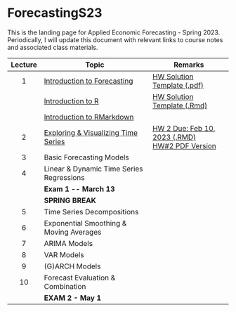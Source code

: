 # ForecastingS23
This is the landing page for Applied Economic Forecasting - Spring 2023. Periodically, I will update this document with relevant links to course notes and associated class materials.

| Lecture | Topic                                	                        |  Remarks                                	                        |
|:-----:	|-------------------------------------------                    | -------------------------------------------------			|
| 1    	  | [Introduction to Forecasting](2.Lectures/Lecture1/1.Intro_Time_Series.pdf)| [HW Solution Template (.pdf)](3.Homework/Solution_Template/Homework_Solution_Template.pdf)					|
|     	  | [Introduction to R](https://htmlpreview.github.io/?https://github.com/Shamar-Stewart/ForecastingS23/blob/main/2.Lectures/Lecture1/R_Introduction.nb.html) | [HW Solution Template (.Rmd)](3.Homework/Solution_Template/Homework_Solution_Template.Rmd) 					|
|     	  | [Introduction to RMarkdown](https://htmlpreview.github.io/?https://github.com/Shamar-Stewart/ForecastingS23/blob/main/2.Lectures/Lecture1/RMarkdown_Intro.html)                   | 					|
| 2    	  | [Exploring & Visualizing Time Series](2.Lectures/Lecture2/2-Visualizing-Time-Series.pdf)     	                    | [HW 2 Due: Feb 10, 2023 (.RMD)](3.Homework/HW2/AAEC_4984-AAEC_STAT-5484_HW2_S23.Rmd)<br>[HW#2 PDF Version](3.Homework/HW2/AAEC_4984-AAEC_STAT-5484_HW2_S23.pdf)		</br>			|
| 3   	  | Basic Forecasting Models                	                    | 					|
| 4    	  | Linear & Dynamic Time Series Regressions                      | 					|
|      	  | **Exam 1 -- March 13**              	                        | 					|
|     	  | **SPRING BREAK**                    	                        | 					|
| 5   	  | Time Series Decompositions               	                    | 					|
| 6   	  | Exponential Smoothing & Moving Averages 	                    | 					|
| 7   	  | ARIMA Models                            	                    | 					|
| 8   	  | VAR Models                              	                    | 					|
| 9   	  | (G)ARCH Models                          	                    | 					|
| 10   	  | Forecast Evaluation & Combination        	                    | 					|
|      	  | **EXAM 2 - May 1**                  	                        | 					|

